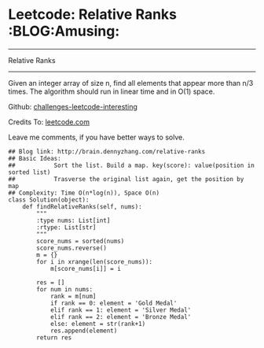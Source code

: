 # Leetcode: Relative Ranks     :BLOG:Amusing:


---

Relative Ranks  

---

Given an integer array of size n, find all elements that appear more than n/3 times. The algorithm should run in linear time and in O(1) space.  

Github: [challenges-leetcode-interesting](https://github.com/DennyZhang/challenges-leetcode-interesting/tree/master/relative-ranks)  

Credits To: [leetcode.com](https://leetcode.com/problems/relative-ranks/description/)  

Leave me comments, if you have better ways to solve.  

    ## Blog link: http://brain.dennyzhang.com/relative-ranks
    ## Basic Ideas:
    ##           Sort the list. Build a map. key(score): value(position in sorted list)
    ##           Trasverse the original list again, get the position by map
    ## Complexity: Time O(n*log(n)), Space O(n)
    class Solution(object):
        def findRelativeRanks(self, nums):
            """
            :type nums: List[int]
            :rtype: List[str]
            """
            score_nums = sorted(nums)
            score_nums.reverse()
            m = {}
            for i in xrange(len(score_nums)):
                m[score_nums[i]] = i
    
            res = []
            for num in nums:
                rank = m[num]
                if rank == 0: element = 'Gold Medal'
                elif rank == 1: element = 'Silver Medal'
                elif rank == 2: element = 'Bronze Medal'
                else: element = str(rank+1)
                res.append(element)
            return res